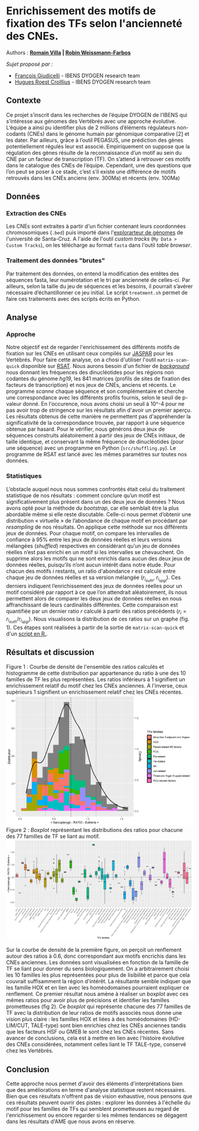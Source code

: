 # Enrichissement des motifs de fixation des TFs selon l'ancienneté des CNEs.
Authors : **[Romain Villa](mailto:rvilla@edu.bio.ens.psl.eu) | [Robin Weissmann-Farbos](mailto:weissman@edu.bio.ens.psl.eu)**

_Sujet proposé par :_
* [François Giudicelli](mailto:francois.giudicelli@ens.fr) - IBENS DYOGEN research team
* [Hugues Roest Crolllius](mailto:hrc@bio.ens.psl.eu) - IBENS DYOGEN research team

## Contexte
Ce projet s’inscrit dans les recherches de l’équipe DYOGEN de l’IBENS qui s’intéresse aux génomes des Vertébrés avec une approche évolutive. L’équipe a ainsi pu identifier plus de 2 millions d’éléments régulateurs non-codants (CNEs) dans le génome humain par génomique comparative [2] et les dater.
Par ailleurs, grâce à l’outil PEGASUS, une prédiction des gènes potentiellement régulés leur est associé. Empiriquement on suppose que la régulation des gènes résulte de la reconnaissance d’un motif au sein du CNE par un facteur de transcription (TF). On s’attend à retrouver ces motifs dans le catalogue des CNEs
de l’équipe. Cependant, une des questions que l’on peut se poser à ce stade, c’est s’il existe une différence de motifs retrouvés dans les CNEs anciens (env. 300Ma) et récents (env. 100Ma)
## Données
### Extraction des CNEs
Les CNEs sont extraites à partir d'un fichier contenant leurs coordonnées chromosomiques (```.bed```) puis importé dans l'[explorarteur de génomes](https://genome.ucsc.edu/) de l'université de Santa-Cruz. A l'aide de l'outil *custom tracks* (```My Data > Custom Tracks```), on les télécharge au format ```fasta``` dans l'outil *table browser*.
### Traitement des données "brutes"
Par traitement des données, on entend la modification des entêtes des séquences fasta, leur numérotation et le tri par ancienneté de celles-ci. Par ailleurs, selon la taille du jeu de séquences et les besoins, il pourrait s’avérer nécessaire d’échantillonner ce jeu initial. Le script ```treatment.sh``` permet de faire ces traitements avec des scripts écrits en Python.
## Analyse
### Approche
Notre objectif est de regarder l'enrichissement des différents motifs de fixation sur les CNEs en utilisant ceux compilés sur [JASPAR](https://jaspar.genereg.net/download/data/2022/CORE/JASPAR2022_CORE_vertebrates_non-redundant_pfms_transfac.txt) pour les Vertébrés. Pour faire cette analyse, on a chosi d'utiliser l'outil ```matrix-scan-quick``` disponible sur [RSAT](http://rsat.sb-roscoff.fr/). Nous aurons besoin d'un fichier de [_background_](https://rsat.eead.csic.es/plants/data/genomes/Homo_sapiens_GRCh37/oligo-frequencies/2nt_upstream-noorf_Homo_sapiens_GRCh37-noov-1str.freq.gz) nous donnant les fréquences des dinucléotides pour les régions non codantes du génome _hg19_, les 841 matrices (profils de sites de fixation des facteurs de transcription) et nos jeux de CNEs, anciens et récents. Le programme _scanne_ chaque séquence et son complémentaire et cherche une correspondance avec les différents profils fournis, selon le seuil de p-valeur donné. En l'occurence, nous avons choisi un seuil à 10^-4 pour ne pas avoir trop de stringence sur les résultats afin d'avoir un premier aperçu. Les résultats obtenus de cette manière ne permettent pas d'appréhender la significativité de la correspondance trouvée, par rapport à une séquence obtenue par hasard. Pour le vérifier, nous générons deux jeux de séquences construits aléatoirement à partir des jeux de CNEs initiaux, de taille identique, et conservant la même fréquence de dinucléotides (pour une séquence) avec un programme en Python (```src/shuffling.py```).  Le programme de RSAT est lancé avec les mêmes paramètres sur toutes nos données.
### Statistiques
L’obstacle auquel nous nous sommes confrontés était celui du traitement statistique de nos résultats : comment conclure qu’un motif est significativement plus présent dans un des deux jeux de données ?
Nous avons opté pour la méthode du _bootstrap_, car elle semblait être la plus abordable même si elle reste discutable. Celle-ci nous permet d’obtenir une distribution « virtuelle » de l’abondance de chaque motif en procédant par _resampling_ de nos résultats. On applique cette méthode sur nos différents jeux de données. Pour chaque motif, on compare les intervalles de confiance à 95% entre les jeux de données réelles et leurs versions mélangées (_shuffled_) respectives en considérant qu’un jeu de données réelles n’est pas enrichi en un motif si les intervalles se chevauchent. On supprime alors les motifs qui ne sont enrichis dans aucun des deux jeux de données réelles, puisqu’ils n’ont aucun intérêt dans notre étude. Pour chacun des motifs $i$ restants, un ratio d'abondance $r$ est calculé entre chaque jeu de données réelles et sa version mélangée ($r_{i_{euth}}$, $r_{i_{spgi}}$). Ces derniers indiquent l’enrichissement des jeux de données réelles pour un motif considéré par rapport à ce que l’on attendrait aléatoirement, ils nous permettent alors de comparer les deux jeux de données réelles en nous affranchissant de leurs cardinalités différentes. Cette comparaison est quantifiée par un dernier ratio $r$ calculé à partir des ratios précédents ($r_i=r_{i_{euth}}/r_{i_{spgi}}$). Nous visualisons la distribution de ces ratios sur un graphe (fig. 1). Ces étapes sont réalisées à partir de la sortie de ```matrix-scan-quick``` et d'un [script en R.](https://github.com/romain-villa/diff-motif_project/blob/main/script.R).

## Résultats et discussion
Figure 1 : Courbe de densité de l'ensemble des ratios calculés et histogramme de cette distribution par appartenance du ratio à une des 10 familles de TF les plus représentées. Les ratios inférieurs à 1 signifient un enrichissement relatif du motif chez les CNEs anciennes. A l'inverse, ceux supérieurs 1 signifient un enrichissement relatif chez les CNEs récentes.
![Histogramme et courbe de densité de la distribution des ratios](./plots/histo_curve_10.png?raw=true)
Figure 2 : _Boxplot_ représentant les distributions des ratios pour chacune des 77 familles de TF se liant au motif.
![Boxplot des distributions des ratios par famille de TF associé au motif](./plots/all.png?raw=true)

Sur la courbe de densité de la première figure, on perçoit un renflement autour des ratios à 0.6, donc correspondant aux motifs encrichis dans les CNEs anciennes. Les données sont visualisées en fonction de la famille de TF se liant pour donner du sens biologiquement. On a arbitrairement choisi les 10 familles les plus représentées pour plus de lisibilité et parce que cela couvrait suffisamment la région d'intérêt. La résultante semble indiquer que les famille HOX et en lien avec les homéodomaines pourraient expliquer ce renflement. Ce premier résultat nous amène à réaliser un _boxplot_ avec ces mêmes ratios pour avoir plus de précisions et identifier les familles prometteuses (fig 2). Ce _boxplot_ qui représente chacune des 77 familles de TF avec la distribution de leur ratios de motifs associés nous donne une vision plus claire : les familles HOX et liées à des homéodomaines (HD-LIM/CUT, TALE-type) sont bien enrichies chez les CNEs anciennes tandis que les facteurs HSF ou GMEB le sont chez les CNEs récentes. Sans avancer de conclusions, cela est à mettre en lien avec l'histoire évolutive des CNEs considérées, notamment celles liant le TF TALE-type, conservé chez les Vertébrés.

## Conclusion
Cette approche nous permet d'avoir des éléments d'interprétations bien que des améliorations en terme d'analyse statistique restent nécessaires. Bien que ces résultats n'offrent pas de vision exhaustive, nous pensons que ces résultats peuvent ouvrir des pistes : explorer les données à l'échelle du motif pour les familles de TFs qui semblent prometteuses au regard de l'enrichissement ou encore regarder si les mêmes tendances se dégagent dans les résultats d'AME que nous avons en réserve.
